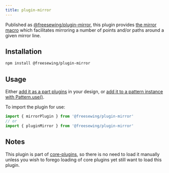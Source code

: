 ```yaml
---
title: plugin-mirror
---
```


Published as [@freesewing/plugin-mirror][1], this plugin provides [the mirror
macro](/reference/macros/mirror) which facilitates mirroring a number of
points and/or paths around a given mirror line.

## Installation

```sh
npm install @freesewing/plugin-mirror
```

## Usage

Either [add it as a part plugins](/reference/api/part/config/plugins) in your
design, or [add it to a pattern instance with
Pattern.use()](/reference/api/pattern/use).

To import the plugin for use:
```js
import { mirrorPlugin } from '@freesewing/plugin-mirror'
// or
import { pluginMirror } from '@freesewing/plugin-mirror'
```

## Notes

This plugin is part of [core-plugins](/reference/plugins/core),
so there is no need to load it manually unless you wish to forego
loading of core plugins yet still want to load this plugin.

[1]: https://www.npmjs.com/package/@freesewing/plugin-mirror
